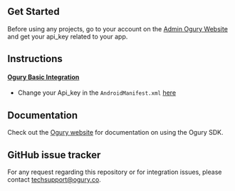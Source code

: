 ## Get Started

Before using any projects, go to your account on the [Admin Ogury Website](https://admin.ogury.co) and get your api_key related to your app.

## Instructions

#### [Ogury Basic Integration](https://github.com/Ogury/Sample-Projects/tree/master/Unity/UnityOgury)
* Change your Api_key in the `AndroidManifest.xml` [here](https://github.com/Ogury/Sample-Projects/blob/master/Unity/UnityOgury/Assets/Plugins/Android/AndroidManifest.xml#L36)

## Documentation

Check out the [Ogury website](https://admin.ogury.co) for documentation on using the Ogury SDK.

## GitHub issue tracker

For any request regarding this repository or for integration issues, please contact techsupport@ogury.co.

